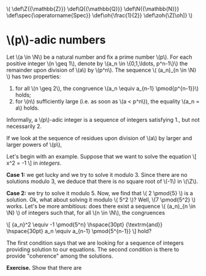 <script src="/MathJax/MathJax.js?config=TeX-AMS_CHTML,local/local"></script>

\\( \def\Z{{\mathbb{Z}}} \def\Q{{\mathbb{Q}}} \def\N{{\mathbb{N}}} \def\spec{\operatorname{Spec}} \def\oh{\frac{1}{2}} \def\zoh{\Z[\oh]} \\)


# \\(p\\)-adic numbers

Let \\(a \in \N\\) be a natural number and fix a prime number \\(p\\).  For each positive integer \\(n \geq 1\\), denote by \\(a\_n \in \\{0,1,\ldots, p\^n-1\\}\\) the remainder upon division of \\(a\\) by \\(p\^n\\).  The sequence \\( (a\_n)_{n \in \N} \\) has two properties:

1. for all \\(n \geq 2\\), the congruence \\(a\_n \equiv a\_{n-1} \pmod{p\^{n-1}}\\) holds;
2. for \\(n\\) sufficiently large (i.e. as soon as \\(a < p\^n\\)), the equality \\(a\_n = a\\) holds.

Informally, a \\(p\\)-adic integer is a sequence of integers satisfying 1., but not necessarily 2.


  If we look at the sequence of residues upon division of \\(a\\) by larger and larger powers of \\(p\\), 


Let's begin with an example.  Suppose that we want to solve the equation
\\[ x\^2 = -1 \\]
in *integers*.

**Case 1:** we get lucky and we try to solve it modulo 3.  Since there are no solutions modulo 3, we deduce that there is no square root of \\(-1\\) in \\(\Z\\).

**Case 2:** we try to solve it modulo 5.  Now, we find that \\( 2 \pmod{5} \\) is a solution.  Ok, what about solving it modulo \\( 5\^2 \\)?  Well, \\(7 \pmod{5\^2} \\) works.  Let's be more ambitious: does there exist a sequence \\( (a\_n)_{n \in \N} \\) of integers such that, for all \\(n \in \N\\), the congruences

\\[ {a\_n}\^2 \equiv -1 \pmod{5\^n} \hspace{30pt} {\textrm{and}} \hspace{30pt} a\_n \equiv a\_{n-1} \pmod{5\^{n-1}} \\]
hold?

The first condition says that we are looking for a sequence of integers providing solution to our equations.  The second condition is there to provide "coherence" among the solutions.  

**Exercise.**  Show that there are 